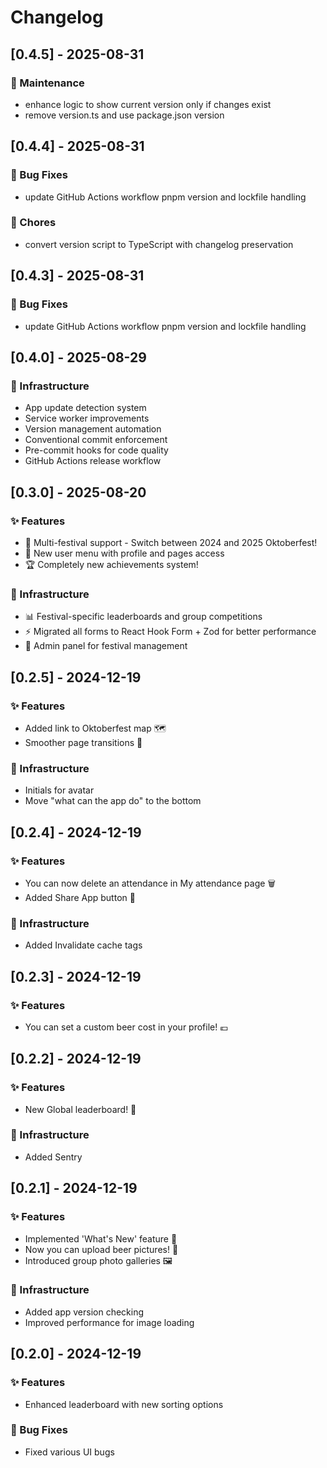 # Changelog

## [0.4.5] - 2025-08-31

### 🔧 Maintenance

- enhance logic to show current version only if changes exist
- remove version.ts and use package.json version

## [0.4.4] - 2025-08-31

### 🐛 Bug Fixes

- update GitHub Actions workflow pnpm version and lockfile handling

### 🔧 Chores

- convert version script to TypeScript with changelog preservation

## [0.4.3] - 2025-08-31

### 🐛 Bug Fixes

- update GitHub Actions workflow pnpm version and lockfile handling

## [0.4.0] - 2025-08-29

### 🔧 Infrastructure

- App update detection system
- Service worker improvements
- Version management automation
- Conventional commit enforcement
- Pre-commit hooks for code quality
- GitHub Actions release workflow

## [0.3.0] - 2025-08-20

### ✨ Features

- 🎪 Multi-festival support - Switch between 2024 and 2025 Oktoberfest!
- 👤 New user menu with profile and pages access
- 🏆 Completely new achievements system!

### 🔧 Infrastructure

- 📊 Festival-specific leaderboards and group competitions
- ⚡ Migrated all forms to React Hook Form + Zod for better performance
- 🔧 Admin panel for festival management

## [0.2.5] - 2024-12-19

### ✨ Features

- Added link to Oktoberfest map 🗺️
- Smoother page transitions 🚀

### 🔧 Infrastructure

- Initials for avatar
- Move "what can the app do" to the bottom

## [0.2.4] - 2024-12-19

### ✨ Features

- You can now delete an attendance in My attendance page 🗑️
- Added Share App button 📣

### 🔧 Infrastructure

- Added Invalidate cache tags

## [0.2.3] - 2024-12-19

### ✨ Features

- You can set a custom beer cost in your profile! 💶

## [0.2.2] - 2024-12-19

### ✨ Features

- New Global leaderboard! 🥇

### 🔧 Infrastructure

- Added Sentry

## [0.2.1] - 2024-12-19

### ✨ Features

- Implemented 'What's New' feature 🎉
- Now you can upload beer pictures! 📸
- Introduced group photo galleries 🖼️

### 🔧 Infrastructure

- Added app version checking
- Improved performance for image loading

## [0.2.0] - 2024-12-19

### ✨ Features

- Enhanced leaderboard with new sorting options

### 🐛 Bug Fixes

- Fixed various UI bugs
